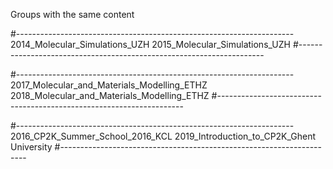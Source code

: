 Groups with the same content

#---------------------------------------------------------------------
2014_Molecular_Simulations_UZH
2015_Molecular_Simulations_UZH
#---------------------------------------------------------------------

#---------------------------------------------------------------------
2017_Molecular_and_Materials_Modelling_ETHZ
2018_Molecular_and_Materials_Modelling_ETHZ
#---------------------------------------------------------------------

#---------------------------------------------------------------------
2016_CP2K_Summer_School_2016_KCL
2019_Introduction_to_CP2K_Ghent University
#---------------------------------------------------------------------